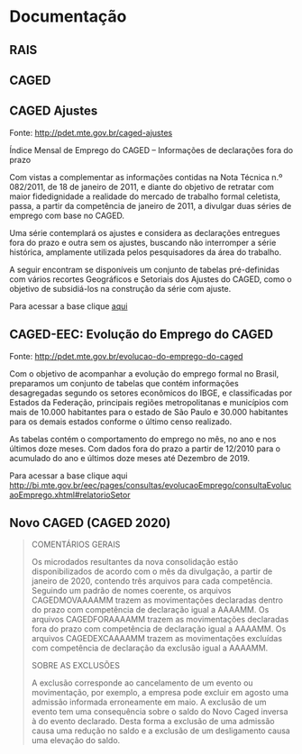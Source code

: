 # Documentação

## RAIS

## CAGED

## CAGED Ajustes

Fonte: http://pdet.mte.gov.br/caged-ajustes

Índice Mensal de Emprego do CAGED – Informações de declarações fora do prazo

Com vistas a complementar as informações contidas na Nota Técnica n.º 082/2011, de 18 de janeiro de 2011, e diante do objetivo de retratar com maior fidedignidade a realidade do mercado de trabalho formal celetista, passa, a partir da competência de janeiro de 2011, a divulgar duas séries   de emprego com base no CAGED.

Uma série contemplará os ajustes e considera as declarações entregues fora do prazo e outra sem os ajustes, buscando não interromper a série histórica, amplamente utilizada pelos pesquisadores da área do trabalho.

A seguir encontram se disponíveis um conjunto de tabelas pré-definidas com vários recortes Geográficos e Setoriais dos Ajustes do CAGED, como o objetivo de subsidiá-los na construção da série com ajuste.

Para acessar a base clique [aqui](https://bi.mte.gov.br/bgcaged/caged_fora_do_prazo/index.htm)

## CAGED-EEC: Evolução do Emprego do CAGED

Fonte: http://pdet.mte.gov.br/evolucao-do-emprego-do-caged

Com o objetivo de acompanhar a evolução do emprego formal no Brasil, preparamos um conjunto de tabelas que contém informações desagregadas segundo os setores econômicos do IBGE, e classificadas por Estados da Federação, principais regiões metropolitanas e municípios com mais de 10.000 habitantes para o estado de São Paulo e 30.000 habitantes para os demais estados conforme o último censo realizado.

As tabelas contém o comportamento do emprego no mês, no ano e nos últimos doze meses. Com dados fora do prazo a partir de 12/2010 para o acumulado do ano e últimos doze meses até Dezembro de 2019.

Para acessar a base clique aqui http://bi.mte.gov.br/eec/pages/consultas/evolucaoEmprego/consultaEvolucaoEmprego.xhtml#relatorioSetor

## Novo CAGED (CAGED 2020)

> COMENTÁRIOS GERAIS
>
> Os microdados resultantes da nova consolidação estão disponibilizados de acordo com o mês da divulgação, a partir de janeiro de 2020, contendo três arquivos para cada competência. Seguindo um padrão de nomes coerente, os arquivos CAGEDMOVAAAAMM trazem as movimentações declaradas dentro do prazo com competência de declaração igual a AAAAMM. Os arquivos CAGEDFORAAAAMM trazem as movimentações declaradas fora do prazo com competência de declaração igual a AAAAMM. Os arquivos CAGEDEXCAAAAMM trazem as movimentações excluídas com competência de declaração da exclusão igual a AAAAMM.
>
> SOBRE AS EXCLUSÕES
>
> A exclusão corresponde ao cancelamento de um evento ou movimentação, por exemplo, a empresa pode excluir em agosto uma admissão informada erroneamente em maio. A exclusão de um evento tem uma consequência sobre o saldo do Novo Caged inversa à do evento declarado. Desta forma a exclusão de uma admissão causa uma redução no saldo e a exclusão de um desligamento causa uma elevação do saldo.
